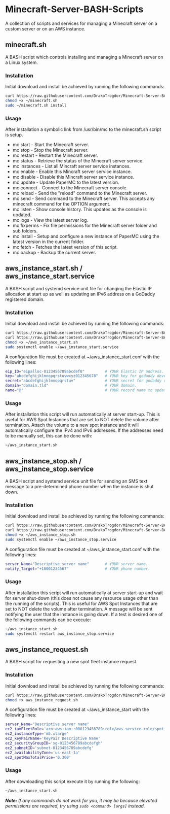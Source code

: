 # Minecraft-Server-BASH-Scripts
A collection of scripts and services for managing a Minecraft server on a custom server or on an AWS instance.

## minecraft.sh
A BASH script which controls installing and managing a Minecraft server on a Linux system.
### Installation
Initial download and install be achieved by running the following commands:

```Bash
curl https://raw.githubusercontent.com/DrakoTrogdor/Minecraft-Server-BASH-Script/HEAD/minecraft.sh > ~/minecraft.sh
chmod +x ~/minecraft.sh
sudo ~/minecraft.sh install
```
### Usage
After installation a symbolic link from /usr/bin/mc to the minecraft.sh script is setup. 

- mc start  -  Start the Minecraft server.
- mc stop   -  Stop the Minecraft server.
- mc restart  -  Restart the Minecraft server.
- mc status  -  Retrieve the status of the Minecraft server service.
- mc instances  -  List all Mincraft server service instances.
- mc enable  -  Enable this Mincraft server service instance.
- mc disable  -  Disable this Mincraft server service instance.
- mc update  -  Update PaperMC to the latest version.
- mc connect  -  Connect to the Minecraft server console.
- mc reload  -  Send the \"reload\" command to the Minecraft server.
- mc send  -  Send command to the Minecraft server. This accepts any minecraft command for the OPTION argument.
- mc listen  -  Show console history. This updates as the console is updated.
- mc logs  -  View the latest server log.
- mc fixperms  -  Fix file permissions for the Minecraft server folder and sub folders.
- mc install  -  Setup and configure a new instance of PaperMC using the latest version in the current folder.
- mc fetch  -  Fetches the latest version of this script.
- mc backup  -  Backup the current server.

## aws_instance_start.sh / aws_instance_start.service
A BASH script and systemd service unit file for changing the Elastic IP allocation at start up as well as updating an IPv6 address on a GoDaddy registered domain.
### Installation
Initial download and install be achieved by running the following commands:

```Bash
curl https://raw.githubusercontent.com/DrakoTrogdor/Minecraft-Server-BASH-Script/HEAD/aws_instance_start.sh > ~/aws_instance_start.sh
curl https://raw.githubusercontent.com/DrakoTrogdor/Minecraft-Server-BASH-Script/HEAD/aws_instance_start.sh > ~/aws_instance_start.service
chmod +x ~/aws_instance_start.sh
sudo systemctl enable ~/aws_instance_start.service
```
A configuration file must be created at ~/aws_instance_start.conf with the following lines:
```Bash
eip_ID="eipalloc-0123456789abcdef0"         # YOUR Elastic IP address.
key="abcdefghijklmnopqrstuvwxyz012345678"   # YOUR key for godaddy developer API.
secret="abcdefghijklmnopqrstuv"             # YOUR secret for godaddy developer API.
domain="domain.tld"                         # YOUR domain.
name="@"                                    # YOUR record name to update. 
```

### Usage
After installation this script will run automatically at server start-up.  This is useful for AWS Spot Instances that are set to NOT delete the volume after termination.  Attach the volume to a new spot instance and it will automatically configure the IPv4 and IPv6 addresses.
If the addresses need to be manually set, this can be done with:

```Bash
~/aws_instance_start.sh
```
## aws_instance_stop.sh / aws_instance_stop.service
A BASH script and systemd service unit file for sending an SMS text message to a pre-determined phone number when the instance is shut down.
### Installation
Initial download and install be achieved by running the following commands:

```Bash
curl https://raw.githubusercontent.com/DrakoTrogdor/Minecraft-Server-BASH-Script/HEAD/aws_instance_stop.sh > ~/aws_instance_stop.sh
curl https://raw.githubusercontent.com/DrakoTrogdor/Minecraft-Server-BASH-Script/HEAD/aws_instance_stop.sh > ~/aws_instance_stop.service
chmod +x ~/aws_instance_stop.sh
sudo systemctl enable ~/aws_instance_stop.service
```
A configuration file must be created at ~/aws_instance_start.conf with the following lines:
```Bash
server_Name="Descriptive server name"       # YOUR server name.
notify_Target="+18001234567"                # YOUR phone number.
```

### Usage
After installation this script will run automatically at server start-up and wait for server shut-down (this does not cause any resource usage other than the running of the scripts).  This is useful for AWS Spot Instances that are set to NOT delete the volume after termination.  A message will be sent notifying the user that the instance is going down.
If a test is desired one of the following commands can be execute:

```Bash
~/aws_instance_start.sh
sudo systemctl restart aws_instance_stop.service
```

## aws_instance_request.sh
A BASH script for requesting a new spot fleet instance request.
### Installation
Initial download and install be achieved by running the following commands:

```Bash
curl https://raw.githubusercontent.com/DrakoTrogdor/Minecraft-Server-BASH-Script/HEAD/aws_instance_request.sh > ~/aws_instance_request.sh
chmod +x aws_instance_request.sh
```
A configuration file must be created at ~/aws_instance_start with the following lines:
```Bash
server_Name="Descriptive server name"                                                                                     # YOUR server name.
ec2_iamFleetRole='arn:aws:iam::000123456789:role/aws-service-role/spotfleet.amazonaws.com/AWSServiceRoleForEC2SpotFleet'  # YOUR IAM Fleet Role ARN.
ec2_instanceType='m5.xlarge'                                                                                              # Desired Instance Type string.
ec2_keyPairName='KeyPair Descriptive Name'                                                                                # YOUR EC2 Key Pair Name.
ec2_securityGroupID='sg-0123456789abcdefgh'                                                                               # YOUR VPC Security Group ID.
ec2_subnetID='subnet-0123456789abcdefg'                                                                                   # YOUR VPC Subnet ID.
ec2_availabilityZone='us-east-1a'                                                                                         # YOUR desired Availability Zone string.
ec2_spotMaxTotalPrice='0.300'                                                                                             # YOUR desired Maximum Total Spot Price.
```

### Usage
After downloading this script execute it by running the following:

```Bash
~/aws_instance_start.sh
```

_**Note:** If any commands do not work for you, it may be because elevated permissions are required, try using `sudo <command> [args]` instead._
